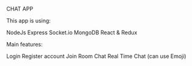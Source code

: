 CHAT APP

This app is using:

NodeJs
Express
Socket.io
MongoDB
React & Redux

Main features:

Login
Register account
Join Room Chat
Real Time Chat (can use Emoji)